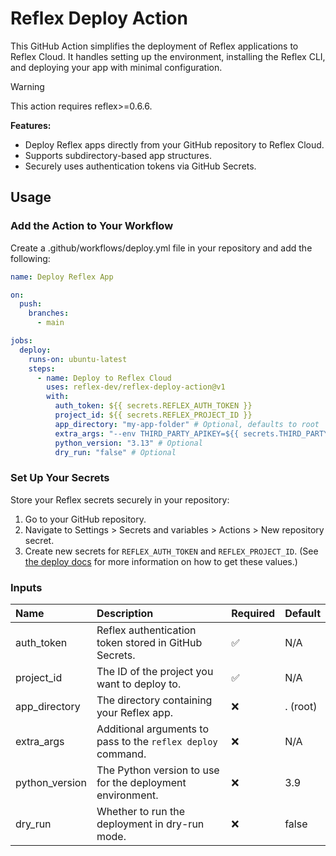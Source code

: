 # Reflex Deploy Action
This GitHub Action simplifies the deployment of Reflex applications to Reflex Cloud. It handles setting up the environment, installing the Reflex CLI, and deploying your app with minimal configuration.

> [!WARNING]
> This action requires reflex>=0.6.6.

**Features:**
- Deploy Reflex apps directly from your GitHub repository to Reflex Cloud.
- Supports subdirectory-based app structures.
- Securely uses authentication tokens via GitHub Secrets.

## Usage
### Add the Action to Your Workflow
Create a .github/workflows/deploy.yml file in your repository and add the following:

```yaml
name: Deploy Reflex App

on:
  push:
    branches:
      - main

jobs:
  deploy:
    runs-on: ubuntu-latest
    steps:
      - name: Deploy to Reflex Cloud
        uses: reflex-dev/reflex-deploy-action@v1
        with:
          auth_token: ${{ secrets.REFLEX_AUTH_TOKEN }}
          project_id: ${{ secrets.REFLEX_PROJECT_ID }}
          app_directory: "my-app-folder" # Optional, defaults to root
          extra_args: "--env THIRD_PARTY_APIKEY=${{ secrets.THIRD_PARTY_APIKEY }}" # Optional
          python_version: "3.13" # Optional
          dry_run: "false" # Optional
```

### Set Up Your Secrets
Store your Reflex secrets securely in your repository:

1. Go to your GitHub repository.
2. Navigate to Settings > Secrets and variables > Actions > New repository secret.
3. Create new secrets for `REFLEX_AUTH_TOKEN` and `REFLEX_PROJECT_ID`. (See [the deploy docs](https://reflex.dev/docs/hosting/deploy/) for more information on how to get these values.)

### Inputs
|     Name     | Description                                                  | Required | Default |
|:------------ |:------------------------------------------------------------ |:-------- |:------- |
|auth_token    | Reflex authentication token stored in GitHub Secrets.        |    ✅    |	N/A   |
|project_id    | The ID of the project you want to deploy to.                 |    ✅    |   N/A   |
|app_directory | The directory containing your Reflex app.                    |	   ❌    | . (root)|
|extra_args	   | Additional arguments to pass to the `reflex deploy` command. |	   ❌    |   N/A   |
|python_version| The Python version to use for the deployment environment.    |	   ❌    |   3.9   |
|dry_run       | Whether to run the deployment in dry-run mode.               |	   ❌    |  false  |

